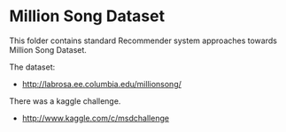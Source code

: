 # Million Song Dataset
This folder contains standard Recommender system approaches towards Million Song Dataset.

The dataset:
* http://labrosa.ee.columbia.edu/millionsong/

There was a kaggle challenge.
* http://www.kaggle.com/c/msdchallenge

